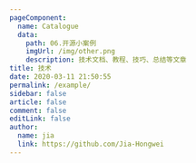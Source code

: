 ```yaml
---
pageComponent:
  name: Catalogue
  data:
    path: 06.开源小案例
    imgUrl: /img/other.png
    description: 技术文档、教程、技巧、总结等文章
title: 技术
date: 2020-03-11 21:50:55
permalink: /example/
sidebar: false
article: false
comment: false
editLink: false
author:
  name: jia
  link: https://github.com/Jia-Hongwei
---
```

